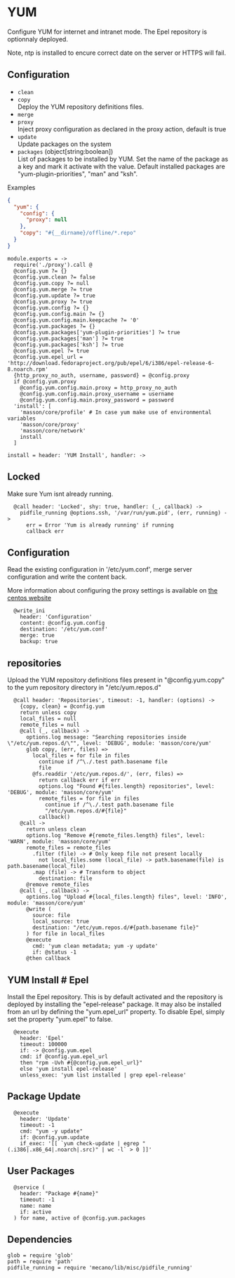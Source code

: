 
# YUM

Configure YUM for internet and intranet mode. The Epel repository is optionnaly
deployed.

Note, ntp is installed to encure correct date on the server or HTTPS will fail.

## Configuration

*   `clean`   
*   `copy`   
    Deploy the YUM repository definitions files.   
*   `merge`   
*   `proxy`   
    Inject proxy configuration as declared in the proxy 
    action, default is true   
*   `update`   
    Update packages on the system   
*   `packages` (object[string:boolean])   
    List of packages to be installed by YUM. Set the name of the package as a
    key and mark it activate with the value. Default installed packages are
    "yum-plugin-priorities", "man" and "ksh".   

Examples

```json
{
  "yum": {
    "config": {
      "proxy": null
    },
    "copy": "#{__dirname}/offline/*.repo"
  }
}
```

    module.exports = ->
      require('./proxy').call @
      @config.yum ?= {}
      @config.yum.clean ?= false
      @config.yum.copy ?= null
      @config.yum.merge ?= true
      @config.yum.update ?= true
      @config.yum.proxy ?= true
      @config.yum.config ?= {}
      @config.yum.config.main ?= {}
      @config.yum.config.main.keepcache ?= '0'
      @config.yum.packages ?= {}
      @config.yum.packages['yum-plugin-priorities'] ?= true
      @config.yum.packages['man'] ?= true
      @config.yum.packages['ksh'] ?= true
      @config.yum.epel ?= true
      @config.yum.epel_url = 'http://download.fedoraproject.org/pub/epel/6/i386/epel-release-6-8.noarch.rpm'
      {http_proxy_no_auth, username, password} = @config.proxy
      if @config.yum.proxy
        @config.yum.config.main.proxy = http_proxy_no_auth
        @config.yum.config.main.proxy_username = username
        @config.yum.config.main.proxy_password = password
      'install': [
        'masson/core/profile' # In case yum make use of environmental variables
        'masson/core/proxy'
        'masson/core/network'
        install
      ]

    install = header: 'YUM Install', handler: ->

## Locked

Make sure Yum isnt already running.

      @call header: 'Locked', shy: true, handler: (_, callback) ->
        pidfile_running @options.ssh, '/var/run/yum.pid', (err, running) ->
          err = Error 'Yum is already running' if running
          callback err

## Configuration

Read the existing configuration in '/etc/yum.conf', 
merge server configuration and write the content back.

More information about configuring the proxy settings 
is available on [the centos website](http://www.centos.org/docs/5/html/yum/sn-yum-proxy-server.html)

      @write_ini
        header: 'Configuration'
        content: @config.yum.config
        destination: '/etc/yum.conf'
        merge: true
        backup: true

## repositories

Upload the YUM repository definitions files present in 
"@config.yum.copy" to the yum repository directory 
in "/etc/yum.repos.d"

      @call header: 'Repositories', timeout: -1, handler: (options) ->
        {copy, clean} = @config.yum
        return unless copy
        local_files = null
        remote_files = null
        @call (_, callback) ->
          options.log message: "Searching repositories inside \"/etc/yum.repos.d/\"", level: 'DEBUG', module: 'masson/core/yum'
          glob copy, (err, files) =>
            local_files = for file in files
              continue if /^\./.test path.basename file
              file
            @fs.readdir '/etc/yum.repos.d/', (err, files) =>
              return callback err if err
              options.log "Found #{files.length} repositories", level: 'DEBUG', module: 'masson/core/yum'
              remote_files = for file in files
                continue if /^\./.test path.basename file
                "/etc/yum.repos.d/#{file}"
              callback()
        @call ->
          return unless clean
          options.log "Remove #{remote_files.length} files", level: 'WARN', module: 'masson/core/yum'
          remote_files = remote_files
            .filter (file) -> # Only keep file not present locally
              not local_files.some (local_file) -> path.basename(file) is path.basename(local_file)
            .map (file) -> # Transform to object
              destination: file
          @remove remote_files
        @call (_, callback) ->
          options.log "Upload #{local_files.length} files", level: 'INFO', module: 'masson/core/yum'
          @write (
            source: file
            local_source: true
            destination: "/etc/yum.repos.d/#{path.basename file}"
          ) for file in local_files
          @execute
            cmd: 'yum clean metadata; yum -y update'
            if: @status -1
          @then callback

## YUM Install # Epel

Install the Epel repository. This is by default activated and the repository is
deployed by installing the "epel-release" package. It may also be installed from
an url by defining the "yum.epel_url" property. To disable Epel, simply set the
property "yum.epel" to false.

      @execute
        header: 'Epel'
        timeout: 100000
        if: -> @config.yum.epel
        cmd: if @config.yum.epel_url
        then "rpm -Uvh #{@config.yum.epel_url}"
        else 'yum install epel-release' 
        unless_exec: 'yum list installed | grep epel-release'

## Package Update

      @execute
        header: 'Update'
        timeout: -1
        cmd: "yum -y update"
        if: @config.yum.update
        if_exec: '[[ `yum check-update | egrep "(.i386|.x86_64|.noarch|.src)" | wc -l` > 0 ]]'

## User Packages

      @service (
        header: "Package #{name}"
        timeout: -1
        name: name
        if: active
      ) for name, active of @config.yum.packages

## Dependencies

    glob = require 'glob'
    path = require 'path'
    pidfile_running = require 'mecano/lib/misc/pidfile_running'
